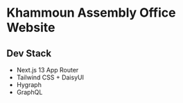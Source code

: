 # Khammoun Assembly Office Website

## Dev Stack

- Next.js 13 App Router
- Tailwind CSS + DaisyUI
- Hygraph
- GraphQL
